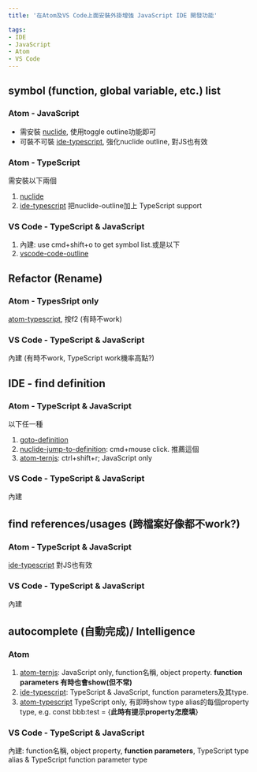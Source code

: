 ```yaml
---
title: '在Atom及VS Code上面安裝外掛增強 JavaScript IDE 開發功能'

tags:
- IDE
- JavaScript
- Atom
- VS Code
---
```


## symbol (function, global variable, etc.) list

### Atom - JavaScript
- 需安裝 [nuclide](https://atom.io/packages/nuclide), 使用toggle outline功能即可
- 可裝不可裝 [ide-typescript](https://github.com/atom/ide-typescript), 強化nuclide outline, 對JS也有效

### Atom - TypeScript
需安裝以下兩個
1. [nuclide](https://atom.io/packages/nuclide)
2. [ide-typescript](https://github.com/atom/ide-typescript) 把nuclide-outline加上 TypeScript support

### VS Code - TypeScript & JavaScript
1. 內建: use cmd+shift+o to get symbol list.或是以下
2. [vscode-code-outline](https://marketplace.visualstudio.com/items?itemName=patrys.vscode-code-outline)

## Refactor (Rename)

### Atom - TypesSript only
[atom-typescript](https://atom.io/packages/atom-typescript), 按f2 (有時不work)

### VS Code - TypeScript & JavaScript
內建 (有時不work, TypeScript work機率高點?)

## IDE - find definition

### Atom - TypeScript & JavaScript
以下任一種
1. [goto-definition](https://atom.io/packages/goto-definition)
2. [nuclide-jump-to-definition](https://nuclide.io/docs/languages/flow/#features__jump-to-definition):
cmd+mouse click. 推薦這個
3. [atom-ternjs](https://atom.io/packages/atom-ternjs): ctrl+shift+r; JavaScript only

### VS Code - TypeScript & JavaScript
內建

## find references/usages (跨檔案好像都不work?)

### Atom - TypeScript & JavaScript
[ide-typescript](https://github.com/atom/ide-typescript) 對JS也有效

### VS Code - TypeScript & JavaScript
內建

## autocomplete (自動完成)/ Intelligence

### Atom
1. [atom-ternjs](https://atom.io/packages/atom-ternjs): JavaScript only, function名稱, object property. **function parameters 有時也會show(但不常)**
2. [ide-typescript](https://github.com/atom/ide-typescript): TypeScript & JavaScript, function parameters及其type.
3. [atom-typescript](https://atom.io/packages/atom-typescript) TypeScript only, 有即時show type alias的每個property type, e.g. const bbb:test = {**此時有提示property怎麼填**}

### VS Code - TypeScript & JavaScript
內建: function名稱, object property, **function parameters**, TypeScript type alias & TypeScript function parameter type
